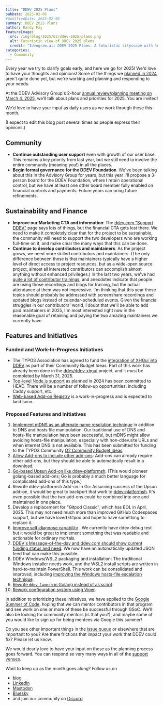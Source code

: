 ```yaml
---
title: "DDEV 2025 Plans"
pubDate: 2025-02-06
#modifiedDate: 2025-02-06
summary: DDEV 2025 Plans
author: Randy Fay
featureImage:
  src: /img/blog/2025/02/ddev-2025-plans.png
  alt: Futuristic view of DDEV 2025 plans
  credit: "Ideogram.ai: DDEV 2025 Plans: A futuristic cityscape with towering skyscrapers, some of which have unique and innovative designs"
categories:
  - Community
---
```


Every year we try to clarify goals early, and here we go for 2025! We'd love to have your thoughts and opinions! Some of the things we [planned in 2024](2024-plans.md) aren't quite done yet, but we're working and planning and responding to your needs.

At the DDEV Advisory Group's 2-hour [annual review/planning meeting on March 4, 2025](https://www.meetup.com/ddev-events/events/303197425/?eventOrigin=group_events_list), we'll talk about plans and priorities for 2025. You are invited!

We'd love to have your input as daily users as we work through these this month.

(I expect to edit this blog post several times as people express their opinions.)

## Community

- **Continue outstanding user support** even with growth of our user base. This remains a key priority from last year, but we still need to involve the entire community (meaning you!) in all the places.
- **Begin formal governance for the DDEV Foundation**. We've been talking about this in the Advisory Group for years, but this year I'll propose a 3-person board for the DDEV Foundation, where I retain operational control, but we have at least one other board member fully enabled on financial controls and payments. Future years can bring future refinements.

## Sustainability and Finance

- **Improve our Marketing CTA and information**: The [ddev.com "Support DDEV"](https://ddev.com/support-ddev/) page says lots of things, but the financial CTA gets lost there. We need to make it completely clear that for the project to be sustainable, the community will need to support the two developers who are working full-time on it, and make clear the many ways that this can be done.
- **Continue to develop contributors and maintainers**: As the project grows, we need more skilled contributors and maintainers. (The only difference between those is that maintainers typically have a higher level of direct access to project resources, but as a wide-open source project, almost all interested contributors can accomplish almost anything without enhanced privileges.) In the last two years, we've had [quite a lot of contributor trainings](/blog/category/training), and anecdotes indicate that people are using those recordings and blogs for training, but the actual attendance at them was not impressive. I'm thinking that this year these topics should probably be addressed with screenshare recordings and updated blogs instead of calendar-scheduled events. Given the financial struggles in our contributors' world, I doubt that we'll be able to add paid maintainers in 2025, I'm most interested right now in the reasonable goal of retaining and paying the two amazing maintainers we currently have.

## Features and Initiatives

### Funded and Work-In-Progress Initiatives

- The TYPO3 Association has agreed to fund the [integration of XHGui into DDEV](https://typo3.org/article/four-ideas-to-be-funded-in-quarter-1-2025) as part of their Community Budget Ideas. Part of this work has already been done in the [ddev/ddev-xhgui](https://github.com/ddev/ddev-xhgui) project, and it must be completed by March 31, 2025.
- [Top-level Node.js support](https://ddev.readthedocs.io/en/latest/users/extend/customization-extendibility/#using-nodejs-as-ddevs-primary-web-server) as planned in 2024 has been committed to HEAD. There will be a number of follow-up opportunities, including Caddy support, etc.
- [Web-based Add-on Registry](https://github.com/ddev/ddev/issues/6383) is a work-in-progress and is expected to land soon.

### Proposed Features and Initiatives

1. [Implement mDNS as an alternate name resolution technique](https://github.com/ddev/ddev/issues/6663) in addition to DNS and hosts file manipulation. Our traditional use of DNS and hosts-file manipulation have been successful, but mDNS might allow avoiding hosts-file manipulation, especially with non-ddev.site URLs and when internet DNS is not available. This has been submitted for funding to the TYPO3 Community [Q2 Community Budget Ideas](https://typo3.org/article/call-for-community-budget-ideas-q2-2025)
2. [Allow Add-ons to include other add-ons](https://github.com/ddev/ddev/issues/6912): Add-ons can already require other add-ons, but they should be able to automatically result in a download.
3. [Go-based Upsun Add-on like ddev-platformsh](https://github.com/ddev/ddev/issues/6533). (This would pioneer golang-based add-ons; Go is probably a much better language for complicated add-ons of this type.)
4. Rewrite ddev-platformsh Add-on in Go: Assuming success of the Upsun add-on, it would be great to backport that work to [ddev-platformsh](https://github.com/ddev/ddev-platformsh). It's even possible that the two add-ons could be combined into one and maintained in one place.
5. Develop a replacement for "Gitpod Classic", which has EOL in April, 2025. This may not need much more than improved GitHub Codespaces support, but we have loved Gitpod and hope to have something to replace it.
6. [Improve self-diagnose capability](https://github.com/ddev/ddev/issues/6461) . We currently have ddev debug test but it would be great to implement something that was readable and actionable for ordinary mortals.
7. [DDEV's Message-of-the-day and ddev.com should show current funding status and need](https://github.com/ddev/ddev/issues/6892). We now have an automatically updated JSON feed that can make this possible.
8. DDEV Windows/WSL2 packaging and installation: The traditional Windows installer needs work, and the WSL2 install scripts are written in hard-to-maintain PowerShell. This work can be consolidated and improved, including [improving the Windows hosts-file escalation technique](https://github.com/ddev/ddev/issues/6440).
9. [Rewrite `ddev launch` in Golang instead of as script](https://github.com/ddev/ddev/issues/6394).
10. [Rework configuration system using Viper](https://github.com/ddev/ddev/issues/5763).

In addition to prioritizing these initiatives, we have applied to the [Google Summer of Code](https://summerofcode.withgoogle.com/), hoping that we can mentor contributors in that program and see work on one or more of these be successful through GSoC. We'll also be looking for community mentors (is that you?), and maybe some of you would like to sign up for being mentees via Google this summer!

Do you see other important things in the [issue queue](https://github.com/ddev/ddev/issues) or elsewhere that are important to you? Are there frictions that impact your work that DDEV could fix? Please let us know.

We would dearly love to have your input on these as the planning process goes forward. You can respond so very many ways in all of the [support venues](https://ddev.readthedocs.io/en/stable/users/support/).

Want to keep up as the month goes along? Follow us on

- [blog](https://ddev.com/blog/)
- [LinkedIn](https://www.linkedin.com/company/ddev-foundation)
- [Mastodon](https://fosstodon.org/@ddev)
- [Bluesky](https://bsky.app/profile/ddev.bsky.social)
- and join our community on [Discord](/s/discord)
